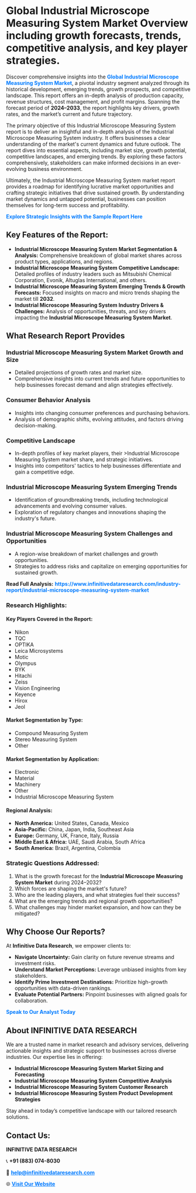 <h1>Global Industrial Microscope Measuring System Market Overview including growth forecasts, trends, competitive analysis, and key player strategies.</h1>
<p>
Discover comprehensive insights into the 
<a href="https://www.infinitivedataresearch.com/industry-report/industrial-microscope-measuring-system-market" rel="dofollow" style="color: #007BFF; text-decoration: none;"><strong>Global Industrial Microscope Measuring System Market</strong></a>, a pivotal industry segment analyzed through its historical development, emerging trends, growth prospects, and competitive landscape. This report offers an in-depth analysis of production capacity, revenue structures, cost management, and profit margins. Spanning the forecast period of <strong>2024–2033</strong>, the report highlights key drivers, growth rates, and the market’s current and future trajectory.
</p>
<p>
The primary objective of this Industrial Microscope Measuring System report is to deliver an insightful and in-depth analysis of the Industrial Microscope Measuring System industry. It offers businesses a clear understanding of the market's current dynamics and future outlook. The report dives into essential aspects, including market size, growth potential, competitive landscapes, and emerging trends. By exploring these factors comprehensively, stakeholders can make informed decisions in an ever-evolving business environment.
</p>
<p>
Ultimately, the Industrial Microscope Measuring System market report provides a roadmap for identifying lucrative market opportunities and crafting strategic initiatives that drive sustained growth. By understanding market dynamics and untapped potential, businesses can position themselves for long-term success and profitability.
</p>
<p>
<a href="https://www.infinitivedataresearch.com/request-sample/reportId=111145" style="color: #007BFF; text-decoration: none;"><strong>Explore Strategic Insights with the Sample Report Here</strong></a>
</p>

<h2>Key Features of the Report:</h2>
<ul>
<li><strong>Industrial Microscope Measuring System Market Segmentation & Analysis:</strong> Comprehensive breakdown of global market shares across product types, applications, and regions.</li>
<li><strong>Industrial Microscope Measuring System Competitive Landscape:</strong> Detailed profiles of industry leaders such as Mitsubishi Chemical Corporation, Evonik, Altuglas International, and others.</li>
<li><strong>Industrial Microscope Measuring System Emerging Trends & Growth Forecasts:</strong> Focused insights on macro and micro trends shaping the market till <strong>2032</strong>.</li>
<li><strong>Industrial Microscope Measuring System Industry Drivers & Challenges:</strong> Analysis of opportunities, threats, and key drivers impacting the <strong>Industrial Microscope Measuring System Market</strong>.</li>
</ul>

<h2>What Research Report Provides</h2>
<h3>Industrial Microscope Measuring System Market Growth and Size</h3>
<ul>
<li>Detailed projections of growth rates and market size.</li>
<li>Comprehensive insights into current trends and future opportunities to help businesses forecast demand and align strategies effectively.</li>
</ul>

<h3>Consumer Behavior Analysis</h3>
<ul>
<li>Insights into changing consumer preferences and purchasing behaviors.</li>
<li>Analysis of demographic shifts, evolving attitudes, and factors driving decision-making.</li>
</ul>

<h3>Competitive Landscape</h3>
<ul>
<li>In-depth profiles of key market players, their >Industrial Microscope Measuring System market share, and strategic initiatives.</li>
<li>Insights into competitors' tactics to help businesses differentiate and gain a competitive edge.</li>
</ul>

<h3>Industrial Microscope Measuring System Emerging Trends</h3>
<ul>
<li>Identification of groundbreaking trends, including technological advancements and evolving consumer values.</li>
<li>Exploration of regulatory changes and innovations shaping the industry's future.</li>
</ul>

<h3>Industrial Microscope Measuring System Challenges and Opportunities</h3>
<ul>
<li>A region-wise breakdown of market challenges and growth opportunities.</li>
<li>Strategies to address risks and capitalize on emerging opportunities for sustained growth.</li>
</ul>
<p><strong>Read Full Analysis:</strong> <a href="https://www.infinitivedataresearch.com/industry-report/industrial-microscope-measuring-system-market" rel="dofollow" style="color: #007BFF; text-decoration: none;"><strong>https://www.infinitivedataresearch.com/industry-report/industrial-microscope-measuring-system-market</strong></a></p>
<h3>Research Highlights:</h3>
<h4>Key Players Covered in the Report:</h4>
<ul><li>Nikon</li><li>TQC</li><li>OPTIKA</li><li>Leica Microsystems</li><li>Motic</li><li>Olympus</li><li>BYK</li><li>Hitachi</li><li>Zeiss</li><li>Vision Engineering</li><li>Keyence</li><li>Hirox</li><li>Jeol</li></ul>
<h4>Market Segmentation by Type:</h4>
<ul><li>Compound Measuring System</li><li>Stereo Measuring System</li><li>Other</li></ul>
<h4>Market Segmentation by Application:</h4>
<ul><li>Electronic</li><li>Material</li><li>Machinery</li><li>Other</li><li>Industrial Microscope Measuring System</li></ul>

<h4>Regional Analysis:</h4>
<ul>
<li><strong>North America:</strong> United States, Canada, Mexico</li>
<li><strong>Asia-Pacific:</strong> China, Japan, India, Southeast Asia</li>
<li><strong>Europe:</strong> Germany, UK, France, Italy, Russia</li>
<li><strong>Middle East & Africa:</strong> UAE, Saudi Arabia, South Africa</li>
<li><strong>South America:</strong> Brazil, Argentina, Colombia</li>
</ul>

<h3>Strategic Questions Addressed:</h3>
<ol>
<li>What is the growth forecast for the <strong>Industrial Microscope Measuring System Market</strong> during 2024–2032?</li>
<li>Which forces are shaping the market's future?</li>
<li>Who are the leading players, and what strategies fuel their success?</li>
<li>What are the emerging trends and regional growth opportunities?</li>
<li>What challenges may hinder market expansion, and how can they be mitigated?</li>
</ol>

<h2>Why Choose Our Reports?</h2>
<p>At <strong>Infinitive Data Research</strong>, we empower clients to:</p>
<ul>
<li><strong>Navigate Uncertainty:</strong> Gain clarity on future revenue streams and investment risks.</li>
<li><strong>Understand Market Perceptions:</strong> Leverage unbiased insights from key stakeholders.</li>
<li><strong>Identify Prime Investment Destinations:</strong> Prioritize high-growth opportunities with data-driven rankings.</li>
<li><strong>Evaluate Potential Partners:</strong> Pinpoint businesses with aligned goals for collaboration.</li>
</ul>
<p><a href="https://www.infinitivedataresearch.com/industry-report/industrial-microscope-measuring-system-market" rel="dofollow" style="color: #007BFF; text-decoration: none;"><strong>Speak to Our Analyst Today</strong></a></p>

<h2>About INFINITIVE DATA RESEARCH</h2>
<p>We are a trusted name in market research and advisory services, delivering actionable insights and strategic support to businesses across diverse industries. Our expertise lies in offering:</p>
<ul>
<li><strong>Industrial Microscope Measuring System Market Sizing and Forecasting</strong></li>
<li><strong>Industrial Microscope Measuring System Competitive Analysis</strong></li>
<li><strong>Industrial Microscope Measuring System Customer Research</strong></li>
<li><strong>Industrial Microscope Measuring System Product Development Strategies</strong></li>
</ul>
<p>Stay ahead in today’s competitive landscape with our tailored research solutions.</p>

<h2>Contact Us:</h2>
<p><strong>INFINITIVE DATA RESEARCH</strong></p>
<p>📞 <strong>+91 (883) 074-8030</strong></p>
<p>📧 <strong><a href="mailto:help@infinitivedataresearch.com" style="color: #007BFF;">help@infinitivedataresearch.com</a></strong></p>
<p>🌐 <strong><a href="https://www.infinitivedataresearch.com" rel="dofollow" style="color: #007BFF;">Visit Our Website</a></strong></p>
